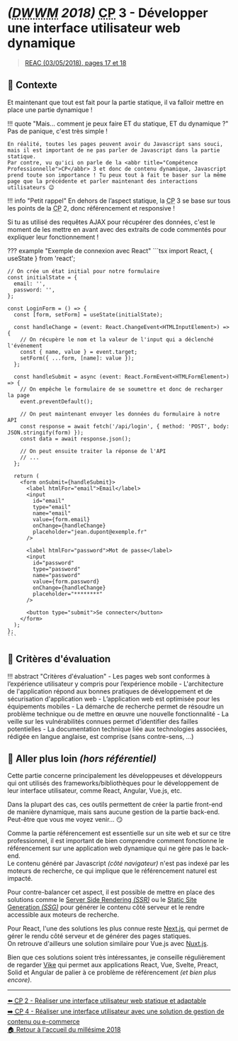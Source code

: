 # _(<abbr title="Développeur Web et Web Mobile">DWWM</abbr> 2018)_ <abbr title="Compétence Professionnelle">CP</abbr> 3 - Développer une interface utilisateur web dynamique
> [REAC (03/05/2018), pages 17 et 18](https://www.banque.di.afpa.fr/EspaceEmployeursCandidatsActeurs/EGPResultat.aspx?ct=01280m03&type=t)

## 🚀 Contexte

Et maintenant que tout est fait pour la partie statique, il va falloir mettre en place une partie dynamique !

!!! quote "Mais... comment je peux faire ET du statique, ET du dynamique ?"
    Pas de panique, c'est très simple !
    
    En réalité, toutes les pages peuvent avoir du Javascript sans souci, mais il est important de ne pas parler de Javascript dans la partie statique.  
    Par contre, vu qu'ici on parle de la <abbr title="Compétence Professionnelle">CP</abbr> 3 et donc de contenu dynamique, Javascript prend toute son importance ! Tu peux tout à fait te baser sur la même page que la précédente et parler maintenant des interactions utilisateurs 😉

!!! info "Petit rappel"
    En dehors de l’aspect statique, la <abbr title="Compétence Professionnelle">CP</abbr> 3 se base sur tous les points de la <abbr title="Compétence Professionnelle">CP</abbr> 2, donc référencement et responsive !

Si tu as utilisé des requêtes AJAX pour récupérer des données, c'est le moment de les mettre en avant avec des extraits de code commentés pour expliquer leur fonctionnement !

??? example "Exemple de connexion avec React"
    ```tsx
    import React, { useState } from 'react';

    // On crée un état initial pour notre formulaire
    const initialState = {
      email: '',
      password: '',
    };

    const LoginForm = () => {
      const [form, setForm] = useState(initialState);

      const handleChange = (event: React.ChangeEvent<HTMLInputElement>) => {
        // On récupère le nom et la valeur de l'input qui a déclenché l'événement
        const { name, value } = event.target;
        setForm({ ...form, [name]: value });
      };

      const handleSubmit = async (event: React.FormEvent<HTMLFormElement>) => {
        // On empêche le formulaire de se soumettre et donc de recharger la page
        event.preventDefault();
        
        // On peut maintenant envoyer les données du formulaire à notre API
        const response = await fetch('/api/login', { method: 'POST', body: JSON.stringify(form) });
        const data = await response.json();

        // On peut ensuite traiter la réponse de l'API
        // ...
      };

      return (
        <form onSubmit={handleSubmit}>
          <label htmlFor="email">Email</label>
          <input
            id="email"
            type="email"
            name="email"
            value={form.email}
            onChange={handleChange}
            placeholder="jean.dupont@exemple.fr"
          />

          <label htmlFor="password">Mot de passe</label>
          <input
            id="password"
            type="password"
            name="password"
            value={form.password}
            onChange={handleChange}
            placeholder="********"
          />

          <button type="submit">Se connecter</button>
        </form>
      );
    };
    ```

## 📝 Critères d'évaluation
!!! abstract "Critères d'évaluation"
    - Les pages web sont conformes à l’expérience utilisateur y compris pour l’expérience mobile
    - L'architecture de l'application répond aux bonnes pratiques de développement et de sécurisation d'application web
    - L’application web est optimisée pour les équipements mobiles
    - La démarche de recherche permet de résoudre un problème technique ou de mettre en œuvre une nouvelle fonctionnalité
    - La veille sur les vulnérabilités connues permet d’identifier des failles potentielles
    - La documentation technique liée aux technologies associées, rédigée en langue anglaise, est comprise (sans contre-sens, ...)

## 🤯 Aller plus loin _(hors référentiel)_

Cette partie concerne principalement les développeuses et développeurs qui ont utilisés des frameworks/bibliothèques
pour le développement de leur interface utilisateur, comme React, Angular, Vue.js, etc.

Dans la plupart des cas, ces outils permettent de créer la partie front-end de manière dynamique, mais sans aucune gestion de la partie back-end.  
Peut-être que vous me voyez venir... 😏

Comme la partie référencement est essentielle sur un site web et sur ce titre professionnel,
il est important de bien comprendre comment fonctionne le référencement sur une application web dynamique qui ne gère pas le back-end.  
Le contenu généré par Javascript _(côté navigateur)_ n'est pas indexé par les moteurs de recherche, ce qui implique que le référencement naturel est impacté.

Pour contre-balancer cet aspect, il est possible de mettre en place des solutions comme le [Server Side Rendering _(SSR)_](https://openclassrooms.com/fr/courses/5922626-optimisez-le-referencement-de-votre-site-seo-en-ameliorant-ses-performances-techniques/6055261-decidez-entre-client-side-et-server-side-rendering) ou le [Static Site Generation _(SSG)_](https://www.cloudflare.com/fr-fr/learning/performance/static-site-generator/) pour générer le contenu côté serveur et le rendre accessible aux moteurs de recherche.

Pour React, l'une des solutions les plus connue reste [Next.js](https://nextjs.org/), qui permet de gérer le rendu côté serveur et de générer des pages statiques.  
On retrouve d'ailleurs une solution similaire pour Vue.js avec [Nuxt.js](https://nuxtjs.org/).

Bien que ces solutions soient très intéressantes, je conseille régulièrement de regarder [Vike](https://vike.dev/)
qui permet aux applications React, Vue, Svelte, Preact, Solid et Angular de palier à ce problème de référencement _(et bien plus encore)_.

---

[⬅️ <abbr title="Compétence Professionnelle">CP</abbr> 2 - Réaliser une interface utilisateur web statique et adaptable](cp-2-realiser-une-interface-utilisateur-web-statique-et-adaptable.md)  
[➡️ <abbr title="Compétence Professionnelle">CP</abbr> 4 - Réaliser une interface utilisateur avec une solution de gestion de contenu ou e-commerce](cp-4-realiser-une-interface-utilisateur-avec-une-solution-de-gestion-de-contenu-ou-e-commerce.md)  
[🏠 Retour à l'accueil du millésime 2018](index.md)